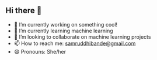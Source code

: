 ## Hi there 👋

- 🔭 I’m currently working on something cool!
- 🌱 I’m currently learning machine learning
- 👯 I’m looking to collaborate on machine learning projects
- 📫 How to reach me: samruddhibande@gmail.com
- 😄 Pronouns: She/her
